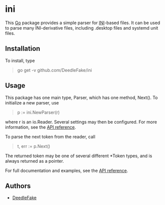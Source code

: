 ini
===

This [Go][golang] package provides a simple parser for [INI][ini]-based files. It can be used to parse many INI-derivative files, including .desktop files and systemd unit files.

Installation
------------

To install, type

> go get -v github.com/DeedleFake/ini

Usage
-----

This package has one main type, Parser, which has one method, Next(). To initialize a new parser, use

> p := ini.NewParser(r)

where r is an io.Reader. Several settings may then be configured. For more information, see the [API reference][godoc].

To parse the next token from the reader, call

> t, err := p.Next()

The returned token may be one of several different \*Token types, and is always returned as a pointer.

For full documentation and examples, see the [API reference][godoc].

Authors
-------

 * [DeedleFake](https://www.github.com/DeedleFake)

[golang]: http://www.golang.org
[ini]: http://www.wikipedia.com/wiki/INI_file
[godoc]: http://www.godoc.org/github.com/DeedleFake/ini
